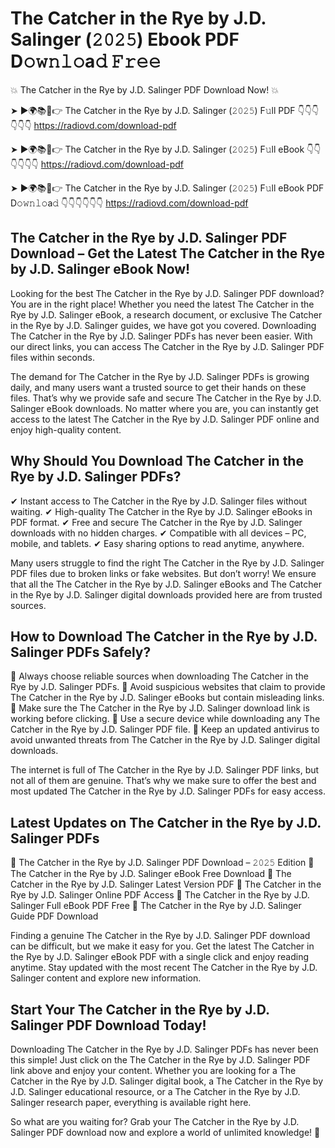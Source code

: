 # The Catcher in the Rye by J.D. Salinger (𝟸𝟶𝟸𝟻) Ebook PDF D𝚘𝚠𝚗𝚕𝚘a𝚍 𝙵𝚛𝚎𝚎

💥 The Catcher in the Rye by J.D. Salinger PDF Download Now! 💥

➤ ►🌍📚📱👉 The Catcher in the Rye by J.D. Salinger (𝟸𝟶𝟸𝟻) F𝚞ll PDF 👇👇👇👇👇👇
https://radiovd.com/download-pdf

➤ ►🌍📚📱👉 The Catcher in the Rye by J.D. Salinger (𝟸𝟶𝟸𝟻) F𝚞ll eBook 👇👇👇👇👇👇
https://radiovd.com/download-pdf

➤ ►🌍📚📱👉 The Catcher in the Rye by J.D. Salinger (𝟸𝟶𝟸𝟻) F𝚞ll eBook PDF D𝚘𝚠𝚗𝚕𝚘a𝚍 👇👇👇👇👇👇
https://radiovd.com/download-pdf

## The Catcher in the Rye by J.D. Salinger PDF Download – Get the Latest The Catcher in the Rye by J.D. Salinger eBook Now!

Looking for the best The Catcher in the Rye by J.D. Salinger PDF download? You are in the right place! Whether you need the latest The Catcher in the Rye by J.D. Salinger eBook, a research document, or exclusive The Catcher in the Rye by J.D. Salinger guides, we have got you covered. Downloading The Catcher in the Rye by J.D. Salinger PDFs has never been easier. With our direct links, you can access The Catcher in the Rye by J.D. Salinger PDF files within seconds.

The demand for The Catcher in the Rye by J.D. Salinger PDFs is growing daily, and many users want a trusted source to get their hands on these files. That’s why we provide safe and secure The Catcher in the Rye by J.D. Salinger eBook downloads. No matter where you are, you can instantly get access to the latest The Catcher in the Rye by J.D. Salinger PDF online and enjoy high-quality content.

## Why Should You Download The Catcher in the Rye by J.D. Salinger PDFs?

✔ Instant access to The Catcher in the Rye by J.D. Salinger files without waiting.
✔ High-quality The Catcher in the Rye by J.D. Salinger eBooks in PDF format.
✔ Free and secure The Catcher in the Rye by J.D. Salinger downloads with no hidden charges.
✔ Compatible with all devices – PC, mobile, and tablets.
✔ Easy sharing options to read anytime, anywhere.

Many users struggle to find the right The Catcher in the Rye by J.D. Salinger PDF files due to broken links or fake websites. But don’t worry! We ensure that all the The Catcher in the Rye by J.D. Salinger eBooks and The Catcher in the Rye by J.D. Salinger digital downloads provided here are from trusted sources.

## How to Download The Catcher in the Rye by J.D. Salinger PDFs Safely?

📌 Always choose reliable sources when downloading The Catcher in the Rye by J.D. Salinger PDFs.
📌 Avoid suspicious websites that claim to provide The Catcher in the Rye by J.D. Salinger eBooks but contain misleading links.
📌 Make sure the The Catcher in the Rye by J.D. Salinger download link is working before clicking.
📌 Use a secure device while downloading any The Catcher in the Rye by J.D. Salinger PDF file.
📌 Keep an updated antivirus to avoid unwanted threats from The Catcher in the Rye by J.D. Salinger digital downloads.

The internet is full of The Catcher in the Rye by J.D. Salinger PDF links, but not all of them are genuine. That’s why we make sure to offer the best and most updated The Catcher in the Rye by J.D. Salinger PDFs for easy access.

## Latest Updates on The Catcher in the Rye by J.D. Salinger PDFs

🔹 The Catcher in the Rye by J.D. Salinger PDF Download – 𝟸𝟶𝟸𝟻 Edition
🔹 The Catcher in the Rye by J.D. Salinger eBook Free Download
🔹 The Catcher in the Rye by J.D. Salinger Latest Version PDF
🔹 The Catcher in the Rye by J.D. Salinger Online PDF Access
🔹 The Catcher in the Rye by J.D. Salinger Full eBook PDF Free
🔹 The Catcher in the Rye by J.D. Salinger Guide PDF Download

Finding a genuine The Catcher in the Rye by J.D. Salinger PDF download can be difficult, but we make it easy for you. Get the latest The Catcher in the Rye by J.D. Salinger eBook PDF with a single click and enjoy reading anytime. Stay updated with the most recent The Catcher in the Rye by J.D. Salinger content and explore new information.

## Start Your The Catcher in the Rye by J.D. Salinger PDF Download Today!

Downloading The Catcher in the Rye by J.D. Salinger PDFs has never been this simple! Just click on the The Catcher in the Rye by J.D. Salinger PDF link above and enjoy your content. Whether you are looking for a The Catcher in the Rye by J.D. Salinger digital book, a The Catcher in the Rye by J.D. Salinger educational resource, or a The Catcher in the Rye by J.D. Salinger research paper, everything is available right here.

So what are you waiting for? Grab your The Catcher in the Rye by J.D. Salinger PDF download now and explore a world of unlimited knowledge! 🚀